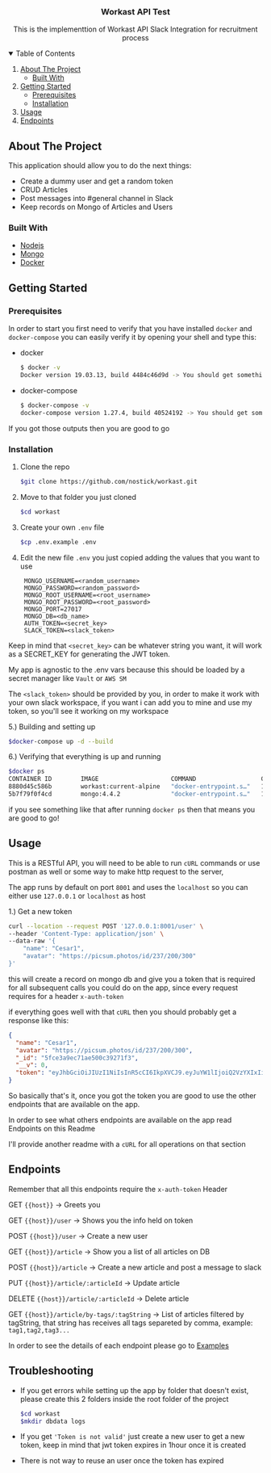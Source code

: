 <!-- PROJECT LOGO -->
<br />
<p align="center">
    <h3 align="center">Workast API Test</h3>

  <p align="center">
    This is the implementtion of Workast API Slack Integration for recruitment process
  </p>
</p>

<!-- TABLE OF CONTENTS -->
<details open="open">
  <summary>Table of Contents</summary>
  <ol>
    <li>
      <a href="#about-the-project">About The Project</a>
      <ul>
        <li><a href="#built-with">Built With</a></li>
      </ul>
    </li>
    <li>
      <a href="#getting-started">Getting Started</a>
      <ul>
        <li><a href="#prerequisites">Prerequisites</a></li>
        <li><a href="#installation">Installation</a></li>
      </ul>
    </li>
    <li><a href="#usage">Usage</a></li>
<li><a href="#endpoints">Endpoints</a></li>
  </ol>
</details>



<!-- ABOUT THE PROJECT -->
## About The Project

This application should allow you to do the next things:

* Create a dummy user and get a random token
* CRUD Articles
* Post messages into #general channel in Slack
* Keep records on Mongo of Articles and Users

### Built With

* [Nodejs](https://nodejs.org/)
* [Mongo](https://www.mongodb.com/)
* [Docker](https://www.docker.com/)

<!-- GETTING STARTED -->
## Getting Started

### Prerequisites

In order to start you first need to verify that you have installed `docker` and `docker-compose`
you can easily verify it by opening your shell and type this:

* docker
  ```sh
  $ docker -v
  Docker version 19.03.13, build 4484c46d9d -> You should get something like this output
  ```

* docker-compose
  ```sh
  $ docker-compose -v
  docker-compose version 1.27.4, build 40524192 -> You should get something like this output
  ```

If you got those outputs then you are good to go

### Installation

1. Clone the repo
   ```sh
   $git clone https://github.com/nostick/workast.git
   ```
2. Move to that folder you just cloned
   ```sh
   $cd workast
   ```
3. Create your own `.env` file
   ```sh
   $cp .env.example .env
   ```
4. Edit the new file `.env` you just copied adding the values that you want to use
   ```JS
    MONGO_USERNAME=<random_username>
    MONGO_PASSWORD=<random_password>
    MONGO_ROOT_USERNAME=<root_username>
    MONGO_ROOT_PASSWORD=<root_password>
    MONGO_PORT=27017
    MONGO_DB=<db_name>
    AUTH_TOKEN=<secret_key>
    SLACK_TOKEN=<slack_token>
   ```
Keep in mind that `<secret_key>` can be whatever string you want, it will work as a SECRET_KEY for generating the JWT token.

My app is agnostic to the .env vars because this should be loaded by a secret manager
like `Vault` or `AWS SM`

The `<slack_token>` should be provided by you, in order to make it work with your own slack workspace, 
if you want i can add you to mine and use my token, so you'll see it working on my workspace

5.) Building and setting up
   ```sh
   $docker-compose up -d --build
   ```

6.) Verifying that everything is up and running
   ```sh
   $docker ps
   CONTAINER ID        IMAGE                    COMMAND                  CREATED             STATUS                    PORTS                      NAMES
8880d45c586b        workast:current-alpine   "docker-entrypoint.s…"   10 hours ago        Up 14 seconds             0.0.0.0:8001->8001/tcp     app
5b7f79f0f4cd        mongo:4.4.2              "docker-entrypoint.s…"   10 hours ago        Up 20 seconds (healthy)   0.0.0.0:27017->27017/tcp   mongo
   ```
if you see something like that after running `docker ps` then that means you are good to go!



<!-- USAGE EXAMPLES -->
## Usage

This is a RESTful API, you will need to be able to run `cURL` commands or use postman as well
or some way to make http request to the server,

The app runs by default on port `8001` and uses the `localhost` so you can either use `127.0.0.1` or `localhost` as host

1.) Get a new token
```sh
curl --location --request POST '127.0.0.1:8001/user' \
--header 'Content-Type: application/json' \
--data-raw '{
    "name": "Cesar1",
    "avatar": "https://picsum.photos/id/237/200/300"
}'
```
this will create a record on mongo db and give you a token that is required for all subsequent calls 
you could do on the app, since every request requires for a header `x-auth-token`

if everything goes well with that `cURL` then you should probably get a response like this:
```json
{
  "name": "Cesar1",
  "avatar": "https://picsum.photos/id/237/200/300",
  "_id": "5fce3a9ec71ae500c39271f3",
  "__v": 0,
  "token": "eyJhbGciOiJIUzI1NiIsInR5cCI6IkpXVCJ9.eyJuYW1lIjoiQ2VzYXIxIiwiYXZhdGFyIjoiaHR0cHM6Ly9waWNzdW0ucGhvdG9zL2lkLzIzNy8yMDAvMzAwIiwiX2lkIjoiNWZjZTNhOWVjNzFhZTUwMGMzOTI3MWYzIiwiX192IjowLCJpYXQiOjE2MDczNTA5NDIsImV4cCI6MTYwNzM1NDU0Mn0.U9jjVB-2e_NL-xVGG36afg5ycnghPBnrrSdLeavsccQ"
}
```

So basically that's it, once you got the token you are good to use the other endpoints that are
available on the app.

In order to see what others endpoints are available on the app read Endpoints on this Readme

I'll provide another readme with a `cURL` for all operations on that section

<!-- Endpoints -->
## Endpoints

Remember that all this endpoints require the `x-auth-token` Header

GET `{{host}}` -> Greets you

GET `{{host}}/user` -> Shows you the info held on token

POST `{{host}}/user` -> Create a new user

GET `{{host}}/article` -> Show you a list of all articles on DB

POST `{{host}}/article` -> Create a new article and post a message to slack

PUT `{{host}}/article/:articleId` -> Update article

DELETE `{{host}}/article/:articleId` -> Delete article

GET `{{host}}/article/by-tags/:tagString` -> List of articles filtered by tagString, that string
has receives all tags separeted by comma, example: `tag1,tag2,tag3...`

In order to see the details of each endpoint please go to [Examples](https://github.com/nostick/workast/src/examples.md)

<!-- Troubleshooting -->
## Troubleshooting

- If you get errors while setting up the app by folder that doesn't exist, please create this 
2 folders inside the root folder of the project

   ```sh
   $cd workast
   $mkdir dbdata logs
   ```

- If you get `'Token is not valid'` just create a new user  to get a new token,
keep in mind that jwt token expires in 1hour once it is created
  
- There is not way to reuse an user once the token has expired
